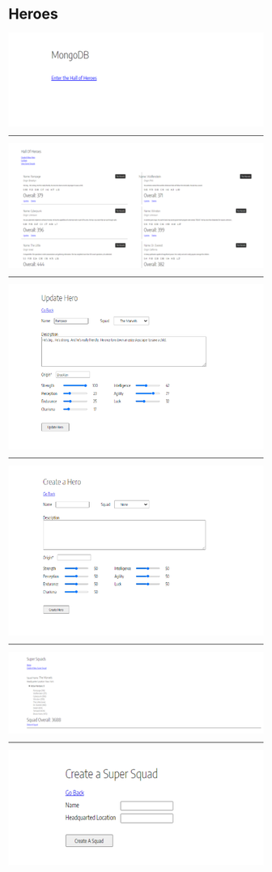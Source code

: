 # Heroes

![](https://github.com/CormacKrum/Heroes/blob/master/ss1.png)
***
![](https://github.com/CormacKrum/Heroes/blob/master/ss2.png)
***
![](https://github.com/CormacKrum/Heroes/blob/master/ss3.png)
***
![](https://github.com/CormacKrum/Heroes/blob/master/ss4.png)
***
![](https://github.com/CormacKrum/Heroes/blob/master/ss5.png)
***
![](https://github.com/CormacKrum/Heroes/blob/master/ss6.png)
